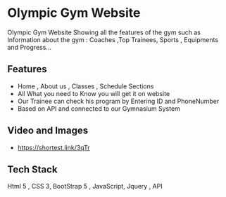 
# Olympic Gym Website

Olympic Gym Website Showing all the features of the gym such as Information about the gym : Coaches ,Top Trainees, Sports , Equipments and Progress...


## Features

- Home , About us , Classes , Schedule Sections
- All What you need to Know you will get it on website
- Our Trainee can check his program by Entering ID and PhoneNumber
- Based on API and connected to our Gymnasium System


## Video and Images
- https://shortest.link/3qTr
## Tech Stack

 Html 5 , CSS 3, BootStrap 5 , JavaScript, Jquery , API



